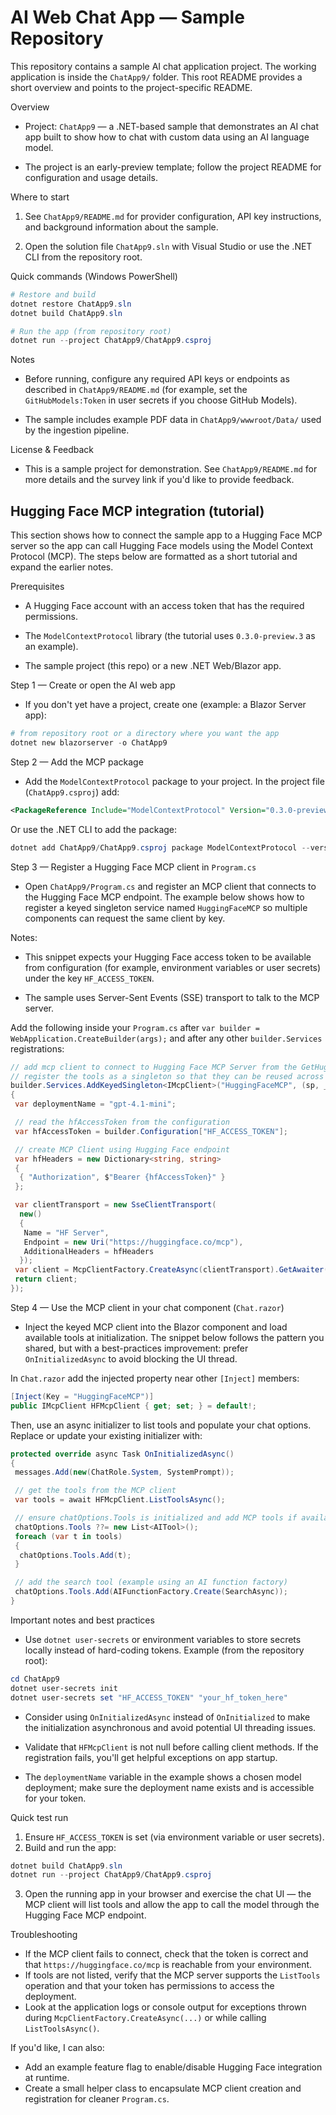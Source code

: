 # AI Web Chat App — Sample Repository

This repository contains a sample AI chat application project. The working application is inside the `ChatApp9/` folder. This root README provides a short overview and points to the project-specific README.

Overview

- Project: `ChatApp9` — a .NET-based sample that demonstrates an AI chat app built to show how to chat with custom data using an AI language model.

- The project is an early-preview template; follow the project README for configuration and usage details.

Where to start

1. See `ChatApp9/README.md` for provider configuration, API key instructions, and background information about the sample.

2. Open the solution file `ChatApp9.sln` with Visual Studio or use the .NET CLI from the repository root.

Quick commands (Windows PowerShell)

```powershell
# Restore and build
dotnet restore ChatApp9.sln
dotnet build ChatApp9.sln

# Run the app (from repository root)
dotnet run --project ChatApp9/ChatApp9.csproj
```

Notes

- Before running, configure any required API keys or endpoints as described in `ChatApp9/README.md` (for example, set the `GitHubModels:Token` in user secrets if you choose GitHub Models).

- The sample includes example PDF data in `ChatApp9/wwwroot/Data/` used by the ingestion pipeline.

License & Feedback

- This is a sample project for demonstration. See `ChatApp9/README.md` for more details and the survey link if you'd like to provide feedback.

## Hugging Face MCP integration (tutorial)

This section shows how to connect the sample app to a Hugging Face MCP server so the app can call Hugging Face models using the Model Context Protocol (MCP). The steps below are formatted as a short tutorial and expand the earlier notes.

Prerequisites

- A Hugging Face account with an access token that has the required permissions.

- The `ModelContextProtocol` library (the tutorial uses `0.3.0-preview.3` as an example).

- The sample project (this repo) or a new .NET Web/Blazor app.

Step 1 — Create or open the AI web app

- If you don't yet have a project, create one (example: a Blazor Server app):

```powershell
# from repository root or a directory where you want the app
dotnet new blazorserver -o ChatApp9
```

Step 2 — Add the MCP package

- Add the `ModelContextProtocol` package to your project. In the project file (`ChatApp9.csproj`) add:

```xml
<PackageReference Include="ModelContextProtocol" Version="0.3.0-preview.3" />
```

Or use the .NET CLI to add the package:

```powershell
dotnet add ChatApp9/ChatApp9.csproj package ModelContextProtocol --version 0.3.0-preview.3
```

Step 3 — Register a Hugging Face MCP client in `Program.cs`

- Open `ChatApp9/Program.cs` and register an MCP client that connects to the Hugging Face MCP endpoint. The example below shows how to register a keyed singleton service named `HuggingFaceMCP` so multiple components can request the same client by key.

Notes:

- This snippet expects your Hugging Face access token to be available from configuration (for example, environment variables or user secrets) under the key `HF_ACCESS_TOKEN`.

- The sample uses Server-Sent Events (SSE) transport to talk to the MCP server.

Add the following inside your `Program.cs` after `var builder = WebApplication.CreateBuilder(args);` and after any other `builder.Services` registrations:

```csharp
// add mcp client to connect to Hugging Face MCP Server from the GetHuggingFaceMcpClient method
// register the tools as a singleton so that they can be reused across requests
builder.Services.AddKeyedSingleton<IMcpClient>("HuggingFaceMCP", (sp, _) =>
{
 var deploymentName = "gpt-4.1-mini";

 // read the hfAccessToken from the configuration
 var hfAccessToken = builder.Configuration["HF_ACCESS_TOKEN"];

 // create MCP Client using Hugging Face endpoint
 var hfHeaders = new Dictionary<string, string>
 {
  { "Authorization", $"Bearer {hfAccessToken}" }
 };

 var clientTransport = new SseClientTransport(
  new()
  {
   Name = "HF Server",
   Endpoint = new Uri("https://huggingface.co/mcp"),
   AdditionalHeaders = hfHeaders
  });
 var client = McpClientFactory.CreateAsync(clientTransport).GetAwaiter().GetResult();
 return client;
});
```

Step 4 — Use the MCP client in your chat component (`Chat.razor`)

- Inject the keyed MCP client into the Blazor component and load available tools at initialization. The snippet below follows the pattern you shared, but with a best-practices improvement: prefer `OnInitializedAsync` to avoid blocking the UI thread.

In `Chat.razor` add the injected property near other `[Inject]` members:

```csharp
[Inject(Key = "HuggingFaceMCP")]
public IMcpClient HFMcpClient { get; set; } = default!;
```

Then, use an async initializer to list tools and populate your chat options. Replace or update your existing initializer with:

```csharp
protected override async Task OnInitializedAsync()
{
 messages.Add(new(ChatRole.System, SystemPrompt));

 // get the tools from the MCP client
 var tools = await HFMcpClient.ListToolsAsync();

 // ensure chatOptions.Tools is initialized and add MCP tools if available
 chatOptions.Tools ??= new List<AITool>();
 foreach (var t in tools)
 {
  chatOptions.Tools.Add(t);
 }

 // add the search tool (example using an AI function factory)
 chatOptions.Tools.Add(AIFunctionFactory.Create(SearchAsync));
}
```

Important notes and best practices

- Use `dotnet user-secrets` or environment variables to store secrets locally instead of hard-coding tokens. Example (from the repository root):

```powershell
cd ChatApp9
dotnet user-secrets init
dotnet user-secrets set "HF_ACCESS_TOKEN" "your_hf_token_here"
```

- Consider using `OnInitializedAsync` instead of `OnInitialized` to make the initialization asynchronous and avoid potential UI threading issues.

- Validate that `HFMcpClient` is not null before calling client methods. If the registration fails, you'll get helpful exceptions on app startup.

- The `deploymentName` variable in the example shows a chosen model deployment; make sure the deployment name exists and is accessible for your token.

Quick test run

1. Ensure `HF_ACCESS_TOKEN` is set (via environment variable or user secrets).
2. Build and run the app:

```powershell
dotnet build ChatApp9.sln
dotnet run --project ChatApp9/ChatApp9.csproj
```

3. Open the running app in your browser and exercise the chat UI — the MCP client will list tools and allow the app to call the model through the Hugging Face MCP endpoint.

Troubleshooting

- If the MCP client fails to connect, check that the token is correct and that `https://huggingface.co/mcp` is reachable from your environment.
- If tools are not listed, verify that the MCP server supports the `ListTools` operation and that your token has permissions to access the deployment.
- Look at the application logs or console output for exceptions thrown during `McpClientFactory.CreateAsync(...)` or while calling `ListToolsAsync()`.

If you'd like, I can also:

- Add an example feature flag to enable/disable Hugging Face integration at runtime.
- Create a small helper class to encapsulate MCP client creation and registration for cleaner `Program.cs`.
